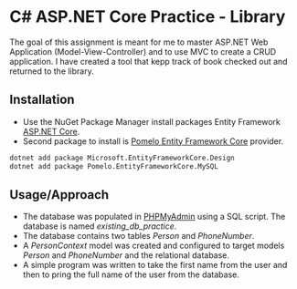 # C# ASP.NET Core Practice - Library

The goal of this assignment is meant for me to master ASP.NET Web Application (Model-View-Controller) and to use MVC to create a CRUD application. I have created a tool that kepp track of book checked out and returned to the library. 

## Installation

- Use the NuGet Package Manager install packages Entity Framework [ASP.NET Core](https://docs.microsoft.com/en-us/ef/core/get-started/?tabs=netcore-cli).
- Second package to install is [Pomelo Entity Framework Core](https://github.com/PomeloFoundation/Pomelo.EntityFrameworkCore.MySql) provider. 

```bash
dotnet add package Microsoft.EntityFrameworkCore.Design
dotnet add package Pomelo.EntityFrameworkCore.MySQL
```

## Usage/Approach

- The database was populated in [PHPMyAdmin](https://www.phpmyadmin.net/) using a SQL script. The database is named *existing_db_practice*.
- The database contains two tables *Person* and *PhoneNumber*.
- A *PersonContext* model was created and configured to target models *Person* and *PhoneNumber* and the relational database. 
- A simple program was written to take the first name from the user and then to pring the full name of the user from the database. 
